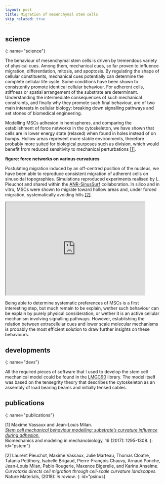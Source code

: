 ```yaml
---
layout: post
title: Migration of mesenchymal stem cells
skip_related: true
---
```


<!--
* decompose in three pages, accessed in header unfolding menu under projects

* or pop each of these pages from the figure on the main page

* contour separately science and devs parts on each topic

* recap links at bottom
-->

## science
{: name="science"}

The behaviour of mesenchymal stem cells is driven by tremendous variety of physical cues. Among them, mechanical cues, so far proven to influence migration, differentiation, mitosis, and apoptosis. By regulating the shape of cellular constituents, mechanical cues potentially can determine the complete cellular life cycle. Some conditions have been shown to consistently promote identical cellular behaviour. For adherent cells, stiffness or spatial arrangement of the substrate are determinant. Understanding the intermediate consequences of such mechanical constraints, and finally why they promote such final behaviour, are of two main interests in cellular biology: breaking down signalling pathways and set stones of biomedical engineering.

Modelling MSCs adhesion in hemispheres, and comparing the establishment of force networks in the cytoskeleton, we have shown that cells are in lower energy state (relaxed) when found in holes instead of on bumps. Hollow areas represent more stable environments, therefore probably more suited for biological purposes such as division, which would benefit from reduced sensitivity to mechanical perturbations [[1]](#pstem).

**figure: force networks on various curvatures**

Postulating migration induced by an off-centred position of the nucleus, we have been able to reproduce consistent migration of adherent cells on sinusoidal topographies. Simulations reproduced experiments realised by L. Pieuchot and shared within the [ANR-SinusSurf](http://www.agence-nationale-recherche.fr/Project-ANR-12-BSV5-0010) collaboration. In silico and in vitro, MSCs were shown to migrate toward hollow areas and, under forced migration, systematically avoiding hills [[2]](#psinus).

<iframe src="https://drive.google.com/file/d/0B4RDr7FXP4QHNE9uamZLMXlJbDQ/preview" width="450" height="300"></iframe>

<!-- <video width="400" controls>
  <source src="../../static/neymar.m4v" type="video/m4v">
  Your browser does not support HTML5 video.
</video> -->
Being able to determine systematic preferences of MSCs is a first interesting step, but much remain to be explain, wether such behaviour can be explain by purely physical consideration, or wether it is an active cellular mechanism involving signalling pathways. However, establishing the relation between extracellular cues and lower scale molecular mechanisms is probably the most efficient solution to draw further insights on these behaviours.

## developments
{: name="devs"}

All the required pieces of software that I used to develop the stem cell mechanical model could be found in the [LMGC90](https://git-xen.lmgc.univ-montp2.fr/lmgc90/lmgc90_user/wikis/home) library. The model itself was based on the tensegrity theory that describes the cytoskeleton as an assembly of load bearing beams and initially tensed cables.

## publications
{: name="publications"}

[1] Maxime Vassaux and Jean-Louis Milan.<br>[*Stem cell mechanical behaviour modelling: substrate’s curvature influence during adhesion.*](https://doi.org/10.1007/s10237-017-0888-4)<br>Biomechanics and modeling in mechanobiology, 16 (2017): 1295-1308.
{: id="pstem"}

[2] Laurent Pieuchot, Maxime Vassaux, Julie Marteau, Thomas Cloatre, Tatania Petithory, Isabelle Brigaud, Pierre-François Chauvy, Arnaud Ponche, Jean-Louis Milan, Pablo Rougerie, Maxence Bigerelle, and Karine Anselme.<br>*Curvotaxis directs cell migration through cell-scale curvature landscapes.*<br>Nature Materials, (2018): *in review*.
{: id="psinus}
